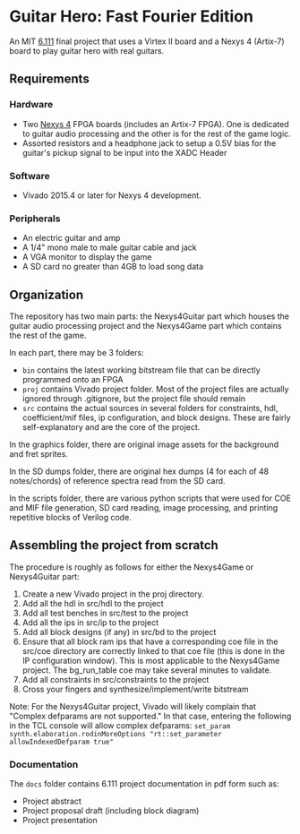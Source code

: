 # Guitar Hero: Fast Fourier Edition
An MIT [6.111](http://web.mit.edu/6.111/www/f2015/index.html) final project that uses a Virtex II board and a Nexys 4 (Artix-7) board to play guitar hero with real guitars.

## Requirements

### Hardware
* Two [Nexys 4](https://www.digilentinc.com/Products/Detail.cfm?Prod=NEXYS4) FPGA boards (includes an Artix-7 FPGA). One is dedicated to guitar audio processing and the other is for the rest of the game logic.
* Assorted resistors and a headphone jack to setup a 0.5V bias for the guitar's pickup signal to be input into the XADC Header

### Software
* Vivado 2015.4 or later for Nexys 4 development.

### Peripherals
* An electric guitar and amp
* A 1/4" mono male to male guitar cable and jack
* A VGA monitor to display the game
* A SD card no greater than 4GB to load song data

## Organization
The repository has two main parts: the Nexys4Guitar part which houses the guitar audio processing project and the Nexys4Game part which contains the rest of the game.

In each part, there may be 3 folders:
* `bin` contains the latest working bitstream file that can be directly programmed onto an FPGA
* `proj` contains Vivado project folder. Most of the project files are actually ignored through .gitignore, but the project file should remain
* `src` contains the actual sources in several folders for constraints, hdl, coefficient/mif files, ip configuration, and block designs. These are fairly self-explanatory and are the core of the project.

In the graphics folder, there are original image assets for the background and fret sprites.

In the SD dumps folder, there are original hex dumps (4 for each of 48 notes/chords) of reference spectra read from the SD card.

In the scripts folder, there are various python scripts that were used for COE and MIF file generation, SD card reading, image processing, and printing repetitive blocks of Verilog code.

## Assembling the project from scratch
The procedure is roughly as follows for either the Nexys4Game or Nexys4Guitar part:

1. Create a new Vivado project in the proj directory.
2. Add all the hdl in src/hdl to the project
3. Add all test benches in src/test to the project
4. Add all the ips in src/ip to the project
5. Add all block designs (if any) in src/bd to the project
6. Ensure that all block ram ips that have a corresponding coe file in the src/coe directory are correctly linked to that coe file (this is done in the IP configuration window). This is most applicable to the Nexys4Game project. The bg_run_table coe may take several minutes to validate.
7. Add all constraints in src/constraints to the project
8. Cross your fingers and synthesize/implement/write bitstream

Note: For the Nexys4Guitar project, Vivado will likely complain that "Complex defparams are not supported." In that case, entering the following in the TCL console will allow complex defparams: `set_param synth.elaboration.rodinMoreOptions "rt::set_parameter allowIndexedDefparam true"`

### Documentation
The `docs` folder contains 6.111 project documentation in pdf form such as:
* Project abstract
* Project proposal draft (including block diagram)
* Project presentation

